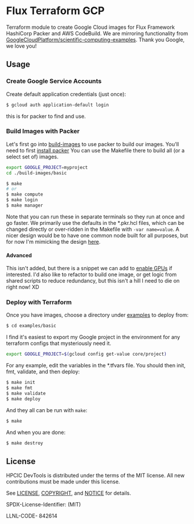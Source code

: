 # Flux Terraform GCP

Terraform module to create Google Cloud images for Flux Framework HashiCorp Packer and AWS CodeBuild.
We are mirroring functionality from [GoogleCloudPlatform/scientific-computing-examples](https://github.com/GoogleCloudPlatform/scientific-computing-examples/tree/openmpi/fluxfw-gcp). Thank you Google, we love you!

## Usage

### Create Google Service Accounts

Create default application credentials (just once):

```bash
$ gcloud auth application-default login
```
this is for packer to find and use.


### Build Images with Packer

Let's first go into [build-images](build-images) to use packer to build our images.
You'll need to first [install packer](https://developer.hashicorp.com/packer/downloads)
You can use the Makefile there to build all (or a select set of) images.

```bash
export GOOGLE_PROJECT=myproject
cd ./build-images/basic
```
```bash
$ make
# or
$ make compute
$ make login
$ make manager
```

Note that you can run these in separate terminals so they run at once and go
faster. We primarily use the defaults in the *.pkr.hcl files, which can
be changed directly or over-ridden in the Makefile with `-var name=value`.
A nicer design would be to have one common node built for all purposes,
but for now I'm mimicking the design [here](https://github.com/GoogleCloudPlatform/scientific-computing-examples/tree/main/fluxfw-gcp/img).

#### Advanced

This isn't added, but there is a snippet we can add to [enable GPUs](build-images/config_gpus.txt) if interested.
I'd also like to refactor to build one image, or get logic from shared scripts to reduce redundancy, but this isn't a hill I need
to die on right now! XD

### Deploy with Terraform

Once you have images, choose a directory under [examples](examples) to deploy from:

```bash
$ cd examples/basic
```

I find it's easiest to export my Google project in the environment for any terraform configs
that mysteriously need it.

```bash
export GOOGLE_PROJECT=$(gcloud config get-value core/project)
```

For any example, edit the variables in the *.tfvars file. You should then init, fmt, validate, and then deploy:

```bash
$ make init
$ make fmt
$ make validate
$ make deploy
```

And they all can be run with `make`:

```bash
$ make
```

And when you are done:

```bash
$ make destroy
```

## License

HPCIC DevTools is distributed under the terms of the MIT license.
All new contributions must be made under this license.

See [LICENSE](https://github.com/converged-computing/cloud-select/blob/main/LICENSE),
[COPYRIGHT](https://github.com/converged-computing/cloud-select/blob/main/COPYRIGHT), and
[NOTICE](https://github.com/converged-computing/cloud-select/blob/main/NOTICE) for details.

SPDX-License-Identifier: (MIT)

LLNL-CODE- 842614
